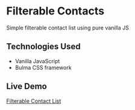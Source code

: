 # Filterable Contacts

Simple filterable contact list using pure vanilla JS

## Technologies Used

- Vanilla JavaScript
- Bulma CSS framework

## Live Demo

[Filterable Contact List](https://edgardopinto-escalier.github.io/Filterable_Contacts/)




